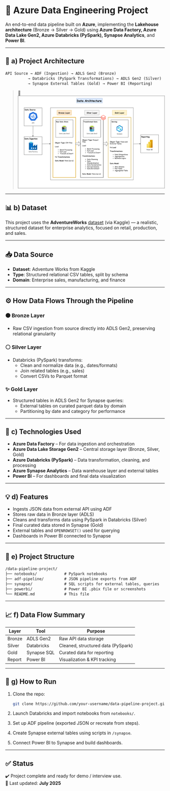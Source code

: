 
# 🚀 Azure Data Engineering Project

An end-to-end data pipeline built on **Azure**, implementing the **Lakehouse architecture** (Bronze → Silver → Gold) using **Azure Data Factory, Azure Data Lake Gen2, Azure Databricks (PySpark), Synapse Analytics**, and **Power BI**.

---

## 

## 📌 a) Project Architecture

```
API Source → ADF (Ingestion) → ADLS Gen2 (Bronze)
          → Databricks (PySpark Transformations) → ADLS Gen2 (Silver)
          → Synapse External Tables (Gold) → Power BI (Reporting)
```
> 📸 ![System Architecture](images/Data_Architecture.png)

---

## 📊 b) Dataset

This project uses the **AdventureWorks** [dataset](https://www.kaggle.com/datasets/ukveteran/adventure-works) (via Kaggle) — a realistic, structured dataset for enterprise analytics, focused on retail, production, and sales.

---

## 📥 Data Source

- **Dataset**: Adventure Works from Kaggle
- **Type**: Structured relational CSV tables, split by schema
- **Domain**: Enterprise sales, manufacturing, and finance

---

## ⚙️ How Data Flows Through the Pipeline

### 🟤 Bronze Layer
- Raw CSV ingestion from source directly into ADLS Gen2, preserving relational granularity

### ⚪ Silver Layer
- Databricks (PySpark) transforms:
  - Clean and normalize data (e.g., dates/formats)
  - Join related tables (e.g., sales)
  - Convert CSVs to Parquet format

### ✨ Gold Layer
- Structured tables in ADLS Gen2 for Synapse queries:
  - External tables on curated parquet data by domain
  - Partitioning by date and category for performance

---

## 🔧 c) Technologies Used

- **Azure Data Factory** – For data ingestion and orchestration
- **Azure Data Lake Storage Gen2** – Central storage layer (Bronze, Silver, Gold)
- **Azure Databricks (PySpark)** – Data transformation, cleaning, and processing
- **Azure Synapse Analytics** – Data warehouse layer and external tables
- **Power BI** – For dashboards and final data visualization

---

## 💡 d) Features

- Ingests JSON data from external API using ADF
- Stores raw data in Bronze layer (ADLS)
- Cleans and transforms data using PySpark in Databricks (Silver)
- Final curated data stored in Synapse (Gold)
- External tables and `OPENROWSET()` used for querying
- Dashboards in Power BI connected to Synapse

---

## 📂 e) Project Structure

```
/data-pipeline-project/
├── notebooks/            # PySpark notebooks
├── adf-pipeline/         # JSON pipeline exports from ADF
├── synapse/              # SQL scripts for external tables, queries
├── powerbi/              # Power BI .pbix file or screenshots
└── README.md             # This file
```



---

## 📈 f) Data Flow Summary

| Layer   | Tool         | Purpose                               |
|---------|--------------|----------------------------------------|
| Bronze  | ADLS Gen2    | Raw API data storage                  |
| Silver  | Databricks   | Cleaned, structured data (PySpark)    |
| Gold    | Synapse SQL  | Curated data for reporting            |
| Report  | Power BI     | Visualization & KPI tracking          |

---

## 📘 g) How to Run

1. Clone the repo:
   ```bash
   git clone https://github.com/your-username/data-pipeline-project.git
   ```

2. Launch Databricks and import notebooks from `notebooks/`.

3. Set up ADF pipeline (exported JSON or recreate from steps).

4. Create Synapse external tables using scripts in `/synapse`.

5. Connect Power BI to Synapse and build dashboards.

---

## ✅ Status

✔️ Project complete and ready for demo / interview use.  
📅 Last updated: **July 2025**




